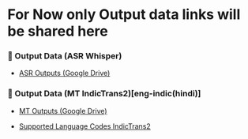 # For Now only Output data links will be shared here

### 📂 Output Data (ASR Whisper)

- [ASR Outputs (Google Drive)](https://drive.google.com/drive/folders/1wPsHogxfwwsiD225Bke3d0mHPFoiFdu6?usp=drive_link)

### 📂 Output Data (MT IndicTrans2)[eng-indic(hindi)]

- [MT Outputs (Google Drive)](https://drive.google.com/drive/folders/1le6YmY3LaHXVZEfbHx2TkR0t8nOG6eB0?usp=drive_link)

- [Supported Language Codes IndicTrans2](https://github.com/AI4Bharat/IndicTrans2)


